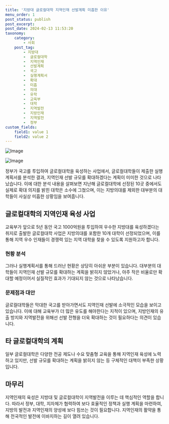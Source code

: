 ```yaml
---
title: '지방대 글로컬대학 지역인재 선발계획 미흡한 이유'
menu_order: 1
post_status: publish
post_excerpt: 
post_date: 2024-02-13 11:53:20
taxonomy:
    category:
        - 사회
    post_tag:
        - 지방대
        -  글로컬대학
        -  지역인재
        -  선발계획
        -  국고
        -  실행계획서
        -  확대
        -  미흡
        -  의대
        -  유학
        -  교육부
        -  대학
        -  지역발전
        -  지방인재
        -  지역발전
        -  정부
custom_fields:
    field1: value 1
    field2: value 2
---
```


![Image](https://imgnews.pstatic.net/image/003/2024/02/13/NISI20231113_0001410678_web_20231113163645_20240213082909509.jpg?type=w647)

![Image](https://imgnews.pstatic.net/image/003/2024/02/13/NISI20240207_0020224363_web_20240207134656_20240213082909512.jpg?type=w647)

정부가 국고를 투입하여 글로컬대학을 육성하는 사업에서, 글로컬대학들이 제출한 실행계획서를 분석한 결과, 지역인재 선발 규모를 확대하겠다는 계획이 미미한 것으로 나타났습니다. 이에 대한 분석 내용을 살펴보면 지난해 글로컬대학에 선정된 10곳 중에서도 실제로 확대 의지를 밝힌 대학은 소수에 그쳤으며, 이는 지방의대를 제외한 대부분의 대학들이 사실상 미흡한 상황임을 보여줍니다.
## 글로컬대학의 지역인재 육성 사업
교육부가 앞으로 5년 동안 국고 1000억원을 투입하여 우수한 지방대를 육성하겠다는 취지로 출발한 글로컬대학 사업은 지방의대를 포함한 10개 대학이 선정되었으며, 이를 통해 지역 우수 인재들이 경쟁력 있는 지역 대학을 찾을 수 있도록 지원하고자 합니다.
### 현황 분석
그러나 실행계획서를 통해 드러난 현황은 상당히 아쉬운 부분이 있습니다. 대부분의 대학들이 지역인재 선발 규모를 확대하는 계획을 밝히지 않았거나, 아주 작은 비율로만 확대할 예정이어서 실질적인 효과가 기대되지 않는 것으로 나타났습니다.
### 문제점과 대안
글로컬대학들은 막대한 국고를 받아가면서도 지역인재 선발에 소극적인 모습을 보이고 있습니다. 이에 대해 교육부가 더 많은 유도를 해야한다는 지적이 있으며, 지방인재의 유출 방지와 지역발전을 위해선 선발 전형을 더욱 확대하는 것이 필요하다는 의견이 있습니다.
## 타 글로컬대학의 계획
일부 글로컬대학은 다양한 전공 제도나 수요 맞춤형 교육을 통해 지역인재 육성에 노력하고 있지만, 선발 규모를 확대하는 계획을 밝히지 않는 등 구체적인 대책이 부족한 상황입니다.
## 마무리
지역인재의 육성은 지방대 및 글로컬대학이 지역발전을 이루는 데 핵심적인 역할을 합니다. 따라서 정부, 대학, 지자체가 협력하여 보다 효율적인 정책과 실행 계획을 마련하여, 지방의 발전과 지역인재의 양성에 보다 힘쓰는 것이 필요합니다. 지역인재의 활약을 통해 전국적인 발전에 이바지하는 길이 열려 있습니다.
